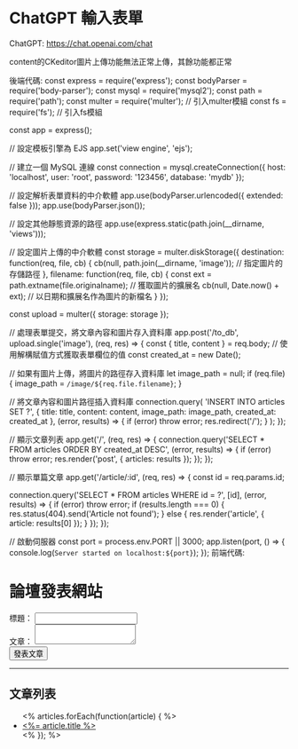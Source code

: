 # ChatGPT 輸入表單

ChatGPT: https://chat.openai.com/chat

content的CKeditor圖片上傳功能無法正常上傳，其餘功能都正常

後端代碼:
const express = require('express');
const bodyParser = require('body-parser');
const mysql = require('mysql2');
const path = require('path');
const multer = require('multer'); // 引入multer模組
const fs = require('fs'); // 引入fs模組

const app = express();

// 設定模板引擎為 EJS
app.set('view engine', 'ejs');

// 建立一個 MySQL 連線
const connection = mysql.createConnection({
  host: 'localhost',
  user: 'root',
  password: '123456',
  database: 'mydb'
});

// 設定解析表單資料的中介軟體
app.use(bodyParser.urlencoded({ extended: false }));
app.use(bodyParser.json());

// 設定其他靜態資源的路徑
app.use(express.static(path.join(__dirname, 'views')));

// 設定圖片上傳的中介軟體
const storage = multer.diskStorage({
  destination: function(req, file, cb) {
    cb(null, path.join(__dirname, 'image')); // 指定圖片的存儲路徑
  },
  filename: function(req, file, cb) {
    const ext = path.extname(file.originalname); // 獲取圖片的擴展名
    cb(null, Date.now() + ext); // 以日期和擴展名作為圖片的新檔名
  }
});

const upload = multer({ storage: storage });

// 處理表單提交，將文章內容和圖片存入資料庫
app.post('/to_db', upload.single('image'), (req, res) => {
  const { title, content } = req.body; // 使用解構賦值方式獲取表單欄位的值
  const created_at = new Date();

  // 如果有圖片上傳，將圖片的路徑存入資料庫
  let image_path = null;
  if (req.file) {
    image_path = `/image/${req.file.filename}`;
  }

  // 將文章內容和圖片路徑插入資料庫
  connection.query(
    'INSERT INTO articles SET ?',
    {
      title: title,
      content: content,
      image_path: image_path,
      created_at: created_at
    },
    (error, results) => {
      if (error) throw error;
      res.redirect('/');
    }
  );
});

// 顯示文章列表
app.get('/', (req, res) => {
  connection.query('SELECT * FROM articles ORDER BY created_at DESC', (error, results) => {
    if (error) throw error;
    res.render('post', { articles: results });
  });
});

// 顯示單篇文章
app.get('/article/:id', (req, res) => {
  const id = req.params.id;

  connection.query('SELECT * FROM articles WHERE id = ?', [id], (error, results) => {
    if (error) throw error;
    if (results.length === 0) {
      res.status(404).send('Article not found');
    } else {
      res.render('article', { article: results[0] });
    }
  });
});

// 啟動伺服器
const port = process.env.PORT || 3000;
app.listen(port, () => {
  console.log(`Server started on localhost:${port}`);
});
前端代碼:
<!DOCTYPE html>
<html>

<head>
  <meta charset="utf-8" />
  <title>論壇發表網站</title>
  <!-- jQuery -->
  <script src="/js/jquery-3.3.1.slim.min.js"></script>

  <!-- CKEditor -->
  <script src="/js/ckeditor.js"></script>

  <!-- Bootstrap CSS -->
  <link href="/css/bootstrap.min.css" rel="stylesheet">
</head>

<body>
  <h1>論壇發表網站</h1>
  <form action="/to_db" method="POST" enctype="multipart/form-data">
    <div>
      <label for="title">標題：</label>
      <input type="text" id="title" name="title" required>
    </div>
    <div>
      <label for="content">文章：</label>
      <textarea id="content" name="content"></textarea>
    </div>
    <div>
      <button type="submit">發表文章</button>
    </div>
  </form>

  <hr />
  <h2>文章列表</h2>
  <ul>
    <% articles.forEach(function(article) { %>
      <li>
        <a href="/article/<%= article.id %>">
          <%= article.title %>
        </a>
      </li>
      <% }); %>
  </ul>

  <script>
    ClassicEditor
      .create(document.querySelector('#content'), {
        toolbar: ['heading', '|', 'bold', 'italic', 'link', 'bulletedList', 'numberedList', 'blockQuote', '|', 'imageUpload', 'imageInsert', 'insertTable', 'tableInsert', 'undo', 'redo'],
        language: 'zh-hant',
        table: {
          contentToolbar: ['tableColumn', 'tableRow', 'mergeTableCells']
        },
        heading: {
          options: [
            { model: 'paragraph', title: 'Paragraph', class: 'ck-heading_paragraph' },
            { model: 'heading1', view: 'h1', title: 'Heading 1', class: 'ck-heading_heading1' },
            { model: 'heading2', view: 'h2', title: 'Heading 2', class: 'ck-heading_heading2' }
          ]
        },
        placeholder: '輸入內容...'
      })
      .then(editor => {
        console.log(Array.from(editor.ui.componentFactory.names()));
      })
      .catch(error => {
        console.error(error);
      });
  </script>
  

</body>

</html>